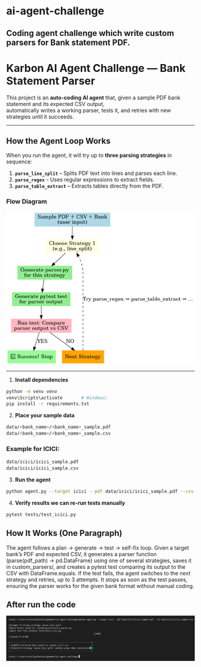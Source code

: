 # ai-agent-challenge
Coding agent challenge which write custom parsers for Bank statement PDF.
---

# Karbon AI Agent Challenge — Bank Statement Parser

This project is an **auto-coding AI agent** that, given a sample PDF bank statement and its expected CSV output,  
automatically writes a working parser, tests it, and retries with new strategies until it succeeds.

---
## How the Agent Loop Works

When you run the agent, it will try up to **three parsing strategies** in sequence:

1. **`parse_line_split`** – Splits PDF text into lines and parses each line.
2. **`parse_regex`** – Uses regular expressions to extract fields.
3. **`parse_table_extract`** – Extracts tables directly from the PDF.

### Flow Diagram
![Agent Flow](karbon_agent_flow.png)

---
1. **Install dependencies**
```bash
python -m venv venv
venv\Scripts\activate       # Windows: 
pip install -r requirements.txt
```

2. **Place your sample data**
```bash
data/<bank_name>/<bank_name>_sample.pdf
data/<bank_name>/<bank_name>_sample.csv
```
### Example for ICICI:
```bash
data/icici/icici_sample.pdf
data/icici/icici_sample.csv

```
3. **Run the agent**
```bash
python agent.py --target icici --pdf data/icici/icici_sample.pdf --csv data/icici/icici_sample.csv
```
4. **Verify results we can re-run tests manually**
```bash 
pytest tests/test_icici.py
```

## How It Works (One Paragraph)
The agent follows a plan → generate → test → self-fix loop.
Given a target bank’s PDF and expected CSV, it generates a parser function (parse(pdf_path) -> pd.DataFrame) using one of several strategies, saves it in custom_parsers/, and creates a pytest test comparing its output to the CSV with DataFrame.equals.
If the test fails, the agent switches to the next strategy and retries, up to 3 attempts.
It stops as soon as the test passes, ensuring the parser works for the given bank format without manual coding.

## After run the code
![Output](image.png)
